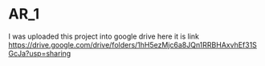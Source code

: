# AR_1
I was uploaded this project into google drive here it is link
https://drive.google.com/drive/folders/1hH5ezMjc6a8JQn1RRBHAxvhEf31SGcJa?usp=sharing
